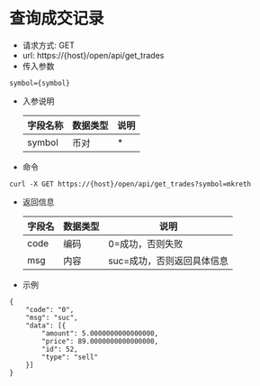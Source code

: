 # 查询成交记录
- 请求方式: GET
- url: https://{host}/open/api/get_trades
- 传入参数 
```
symbol={symbol}
```
- 入参说明

  | 字段名称 | 数据类型 | 说明 |
  | --- | --- | --- |
  | symbol | 币对 | * |

- 命令
```
curl -X GET https://{host}/open/api/get_trades?symbol=mkreth
```

- 返回信息

    | 字段名 | 数据类型 | 说明 |
    | --- | --- | --- |
    | code | 编码 | 0=成功，否则失败 |
    | msg | 内容 | suc=成功，否则返回具体信息 |
    
- 示例
```
{
	"code": "0",
	"msg": "suc",
	"data": [{
		"amount": 5.0000000000000000,
		"price": 89.0000000000000000,
		"id": 52,
		"type": "sell"
	}]
}
```
